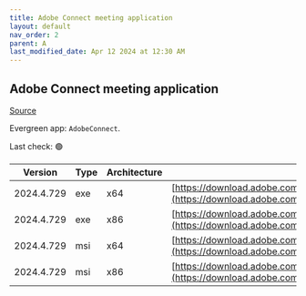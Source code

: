 ```yaml
---
title: Adobe Connect meeting application
layout: default
nav_order: 2
parent: A
last_modified_date: Apr 12 2024 at 12:30 AM
---
```


## Adobe Connect meeting application

[Source](https://www.adobe.com/products/adobeconnect.html)

Evergreen app: `AdobeConnect`. 

Last check: 🟢

| Version    | Type | Architecture | URI                                                                                                                                                                                                  |
| ---------- | ---- | ------------ | ---------------------------------------------------------------------------------------------------------------------------------------------------------------------------------------------------- |
| 2024.4.729 | exe  | x64          | [https://download.adobe.com/pub/connect/updaters/meeting/11_0/ConnectAppSetup11_2024_4_729.exe](https://download.adobe.com/pub/connect/updaters/meeting/11_0/ConnectAppSetup11_2024_4_729.exe)       |
| 2024.4.729 | exe  | x86          | [https://download.adobe.com/pub/connect/updaters/meeting/11_0/ConnectAppSetup11_2024_4_729_32.exe](https://download.adobe.com/pub/connect/updaters/meeting/11_0/ConnectAppSetup11_2024_4_729_32.exe) |
| 2024.4.729 | msi  | x64          | [https://download.adobe.com/pub/connect/updaters/meeting/11_0/ConnectApp11_2024_4_729.msi](https://download.adobe.com/pub/connect/updaters/meeting/11_0/ConnectApp11_2024_4_729.msi)                 |
| 2024.4.729 | msi  | x86          | [https://download.adobe.com/pub/connect/updaters/meeting/11_0/ConnectApp11_2024_4_729_32.msi](https://download.adobe.com/pub/connect/updaters/meeting/11_0/ConnectApp11_2024_4_729_32.msi)           |
